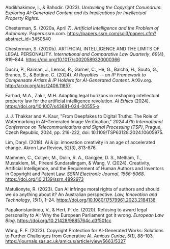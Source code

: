 
Abdikhakimov, I., & Bahodir. (2023). _Unraveling the Copyright Conundrum: Exploring AI-Generated Content and its Implications for Intellectual Property Rights_.

Chesterman, S. (2020a, April 7). _Artificial Intelligence and the Problem of Autonomy_. Papers.ssrn.com. https://papers.ssrn.com/sol3/papers.cfm?abstract_id=3450540

Chesterman, S. (2020b). ARTIFICIAL INTELLIGENCE AND THE LIMITS OF LEGAL PERSONALITY. _International and Comparative Law Quarterly_, _69_(4), 819–844. https://doi.org/10.1017/s0020589320000366

Ducru, P., Raiman, J., Lemos, R., Garner, C., He, G., Balcha, H., Souto, G., Branco, S., & Bottino, C. (2024). _AI Royalties -- an IP Framework to Compensate Artists & IP Holders for AI-Generated Content_. ArXiv.org. http://arxiv.org/abs/2406.11857

Farhad, M.A., Zakir, M.H. Adapting legal horizons in reshaping intellectual property law for the artificial intelligence revolution. _AI Ethics_ (2024). https://doi.org/10.1007/s43681-024-00555-x

J. J. Thakkar and A. Kaur, "From Deepfakes to Digital Truths: The Role of Watermarking in AI-Generated Image Verification," _2024 47th International Conference on Telecommunications and Signal Processing (TSP)_, Prague, Czech Republic, 2024, pp. 216-222, doi: 10.1109/TSP63128.2024.10605975.

Lim, Daryl. (2018). Ai & ip: innovation creativity in an age of accelerated change. Akron Law Review, 52(3), 813-876.

Mammen, C., Collyer, M., Dolin, R. A., Gangjee, D. S., Melham, T., Mustaklem, M., Pireeni Sundaralingam, & Wang, V. (2024). Creativity, Artificial Intelligence, and the Requirement of Human Authors and Inventors in Copyright and Patent Law. _SSRN Electronic Journal_, _1556-5068_. https://doi.org/10.2139/ssrn.4892973

Matulionyte, R. (2023). Can AI infringe moral rights of authors and should we do anything about it? An Australian perspective. _Law, Innovation and Technology_, _15_(1), 1–24. https://doi.org/10.1080/17579961.2023.2184138

Papakonstantinou, V., & Hert, P. de. (2020). Refusing to award legal personality to AI: Why the European Parliament got it wrong. _European Law Blog_. https://doi.org/10.21428/9885764c.d3f501cc

Wang, F. F. (2023). Copyright Protection for AI-Generated Works: Solutions to Further Challenges from Generative AI. _Amicus Curiae_, _5_(1), 88–103. https://journals.sas.ac.uk/amicus/article/view/5663/5327